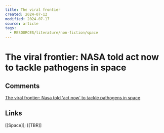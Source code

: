 ```yaml
---
title: The viral frontier
created: 2024-07-12
modified: 2024-07-17
source: article
tags:
  - RESOURCES/literature/non-fiction/space
---
```

# The viral frontier: NASA told act now to tackle pathogens in space

## Comments
[The viral frontier: Nasa told ‘act now’ to tackle pathogens in space](https://www.telegraph.co.uk/global-health/science-and-disease/nasa-told-act-now-to-tackle-biological-threats-from-space/)
## Links
[[Space]]; [[TBR]]
